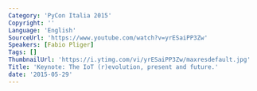 ```yaml
---
Category: 'PyCon Italia 2015'
Copyright: ''
Language: 'English'
SourceUrl: 'https://www.youtube.com/watch?v=yrESaiPP3Zw'
Speakers: [Fabio Pliger]
Tags: []
ThumbnailUrl: 'https://i.ytimg.com/vi/yrESaiPP3Zw/maxresdefault.jpg'
Title: 'Keynote: The IoT (r)evolution, present and future.'
date: '2015-05-29'
---
```


